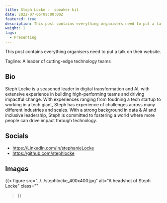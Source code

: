 ```yaml
---
title: Steph Locke -  speaker kit
date: 2022-07-05T09:00:00Z
featured: true
description: This post contains everything organisers need to put a talk on their website.
weight: 1
tags:
  - Presenting
---
```

This post contains everything organisers need to put a talk on their website.

Tagline: A leader of cutting-edge technology teams

## Bio
Steph Locke is a seasoned leader in digital transformation and AI, with extensive experience in building high-performing teams and driving impactful change. With experiences ranging from foudning a tech startup to working in a tech giant, Steph has experience of challenges across many different industries and scales. With a strong background in data & AI and inclusive leadership, Steph is committed to fostering a world where more people can drive impact through technology.

## Socials
- https://LinkedIn.com/in/stephanieLocke
- https://github.com/stephlocke

## Images
{{< figure
  src="../../stephlocke_400x400.jpg"
  alt="A headshot of Steph Locke"
  class=""
>}}
